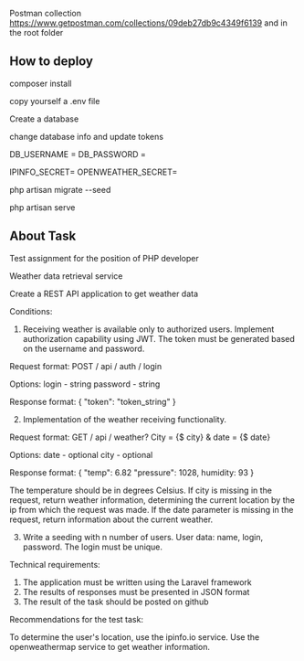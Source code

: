 Postman collection
https://www.getpostman.com/collections/09deb27db9c4349f6139
and in the root folder
## How to deploy
composer install

copy yourself a .env file

Create a database

change database info and update tokens

DB_USERNAME = 
DB_PASSWORD = 

IPINFO_SECRET=
OPENWEATHER_SECRET=

php artisan migrate --seed

php artisan serve

## About Task

Test assignment for the position of PHP developer

Weather data retrieval service

Create a REST API application to get weather data

Conditions:

1. Receiving weather is available only to authorized users.
Implement authorization capability using JWT. The token must be generated based on the username and password.

Request format:
POST / api / auth / login

Options:
login - string
password - string

Response format:
{
   "token": "token_string"
}

2. Implementation of the weather receiving functionality.

Request format:
GET / api / weather? City = {$ city} & date = {$ date}

Options:
date - optional
city ​​- optional

Response format:
{
   "temp": 6.82
   "pressure": 1028,
   humidity: 93
}

The temperature should be in degrees Celsius.
If city is missing in the request, return weather information, determining the current location by the ip from which the request was made.
If the date parameter is missing in the request, return information about the current weather.

3. Write a seeding with n number of users. User data: name, login, password. The login must be unique.


Technical requirements:

1. The application must be written using the Laravel framework
2. The results of responses must be presented in JSON format
3. The result of the task should be posted on github

Recommendations for the test task:

To determine the user's location, use the ipinfo.io service.
Use the openweathermap service to get weather information.
